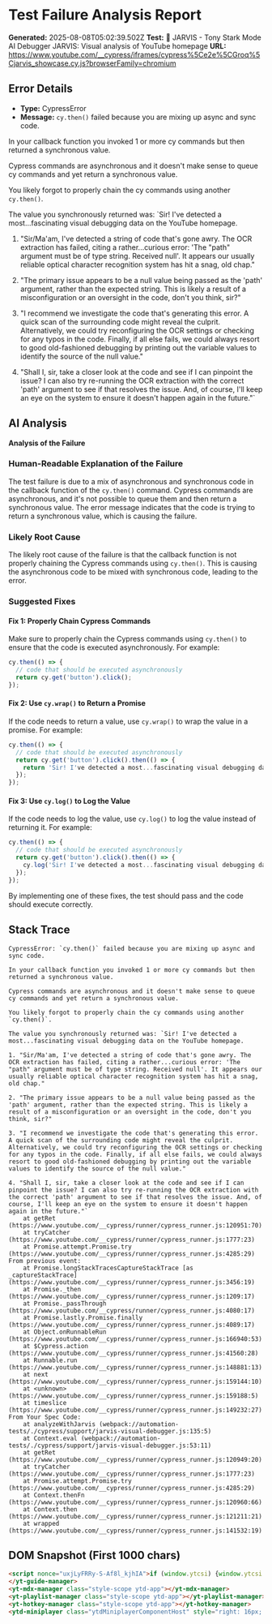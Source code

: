 
# Test Failure Analysis Report

**Generated:** 2025-08-08T05:02:39.502Z
**Test:** 🤖 JARVIS - Tony Stark Mode AI Debugger JARVIS: Visual analysis of YouTube homepage
**URL:** https://www.youtube.com/__cypress/iframes/cypress%5Ce2e%5CGroq%5Cjarvis_showcase.cy.js?browserFamily=chromium

## Error Details
- **Type:** CypressError
- **Message:** `cy.then()` failed because you are mixing up async and sync code.

In your callback function you invoked 1 or more cy commands but then returned a synchronous value.

Cypress commands are asynchronous and it doesn't make sense to queue cy commands and yet return a synchronous value.

You likely forgot to properly chain the cy commands using another `cy.then()`.

The value you synchronously returned was: `Sir! I've detected a most...fascinating visual debugging data on the YouTube homepage.

1. "Sir/Ma'am, I've detected a string of code that's gone awry. The OCR extraction has failed, citing a rather...curious error: 'The "path" argument must be of type string. Received null'. It appears our usually reliable optical character recognition system has hit a snag, old chap."

2. "The primary issue appears to be a null value being passed as the 'path' argument, rather than the expected string. This is likely a result of a misconfiguration or an oversight in the code, don't you think, sir?"

3. "I recommend we investigate the code that's generating this error. A quick scan of the surrounding code might reveal the culprit. Alternatively, we could try reconfiguring the OCR settings or checking for any typos in the code. Finally, if all else fails, we could always resort to good old-fashioned debugging by printing out the variable values to identify the source of the null value."

4. "Shall I, sir, take a closer look at the code and see if I can pinpoint the issue? I can also try re-running the OCR extraction with the correct 'path' argument to see if that resolves the issue. And, of course, I'll keep an eye on the system to ensure it doesn't happen again in the future."`

## AI Analysis
**Analysis of the Failure**

### Human-Readable Explanation of the Failure

The test failure is due to a mix of asynchronous and synchronous code in the callback function of the `cy.then()` command. Cypress commands are asynchronous, and it's not possible to queue them and then return a synchronous value. The error message indicates that the code is trying to return a synchronous value, which is causing the failure.

### Likely Root Cause

The likely root cause of the failure is that the callback function is not properly chaining the Cypress commands using `cy.then()`. This is causing the asynchronous code to be mixed with synchronous code, leading to the error.

### Suggested Fixes

#### Fix 1: Properly Chain Cypress Commands

Make sure to properly chain the Cypress commands using `cy.then()` to ensure that the code is executed asynchronously. For example:
```javascript
cy.then(() => {
  // code that should be executed asynchronously
  return cy.get('button').click();
});
```
#### Fix 2: Use `cy.wrap()` to Return a Promise

If the code needs to return a value, use `cy.wrap()` to wrap the value in a promise. For example:
```javascript
cy.then(() => {
  // code that should be executed asynchronously
  return cy.get('button').click().then(() => {
    return 'Sir! I've detected a most...fascinating visual debugging data on the YouTube homepage.';
  });
});
```
#### Fix 3: Use `cy.log()` to Log the Value

If the code needs to log the value, use `cy.log()` to log the value instead of returning it. For example:
```javascript
cy.then(() => {
  // code that should be executed asynchronously
  return cy.get('button').click().then(() => {
    cy.log('Sir! I've detected a most...fascinating visual debugging data on the YouTube homepage.');
  });
});
```
By implementing one of these fixes, the test should pass and the code should execute correctly.

## Stack Trace
```
CypressError: `cy.then()` failed because you are mixing up async and sync code.

In your callback function you invoked 1 or more cy commands but then returned a synchronous value.

Cypress commands are asynchronous and it doesn't make sense to queue cy commands and yet return a synchronous value.

You likely forgot to properly chain the cy commands using another `cy.then()`.

The value you synchronously returned was: `Sir! I've detected a most...fascinating visual debugging data on the YouTube homepage.

1. "Sir/Ma'am, I've detected a string of code that's gone awry. The OCR extraction has failed, citing a rather...curious error: 'The "path" argument must be of type string. Received null'. It appears our usually reliable optical character recognition system has hit a snag, old chap."

2. "The primary issue appears to be a null value being passed as the 'path' argument, rather than the expected string. This is likely a result of a misconfiguration or an oversight in the code, don't you think, sir?"

3. "I recommend we investigate the code that's generating this error. A quick scan of the surrounding code might reveal the culprit. Alternatively, we could try reconfiguring the OCR settings or checking for any typos in the code. Finally, if all else fails, we could always resort to good old-fashioned debugging by printing out the variable values to identify the source of the null value."

4. "Shall I, sir, take a closer look at the code and see if I can pinpoint the issue? I can also try re-running the OCR extraction with the correct 'path' argument to see if that resolves the issue. And, of course, I'll keep an eye on the system to ensure it doesn't happen again in the future."`
    at getRet (https://www.youtube.com/__cypress/runner/cypress_runner.js:120951:70)
    at tryCatcher (https://www.youtube.com/__cypress/runner/cypress_runner.js:1777:23)
    at Promise.attempt.Promise.try (https://www.youtube.com/__cypress/runner/cypress_runner.js:4285:29)
From previous event:
    at Promise.longStackTracesCaptureStackTrace [as _captureStackTrace] (https://www.youtube.com/__cypress/runner/cypress_runner.js:3456:19)
    at Promise._then (https://www.youtube.com/__cypress/runner/cypress_runner.js:1209:17)
    at Promise._passThrough (https://www.youtube.com/__cypress/runner/cypress_runner.js:4080:17)
    at Promise.lastly.Promise.finally (https://www.youtube.com/__cypress/runner/cypress_runner.js:4089:17)
    at Object.onRunnableRun (https://www.youtube.com/__cypress/runner/cypress_runner.js:166940:53)
    at $Cypress.action (https://www.youtube.com/__cypress/runner/cypress_runner.js:41560:28)
    at Runnable.run (https://www.youtube.com/__cypress/runner/cypress_runner.js:148881:13)
    at next (https://www.youtube.com/__cypress/runner/cypress_runner.js:159144:10)
    at <unknown> (https://www.youtube.com/__cypress/runner/cypress_runner.js:159188:5)
    at timeslice (https://www.youtube.com/__cypress/runner/cypress_runner.js:149232:27)
From Your Spec Code:
    at analyzeWithJarvis (webpack://automation-tests/./cypress/support/jarvis-visual-debugger.js:135:5)
    at Context.eval (webpack://automation-tests/./cypress/support/jarvis-visual-debugger.js:53:11)
    at getRet (https://www.youtube.com/__cypress/runner/cypress_runner.js:120949:20)
    at tryCatcher (https://www.youtube.com/__cypress/runner/cypress_runner.js:1777:23)
    at Promise.attempt.Promise.try (https://www.youtube.com/__cypress/runner/cypress_runner.js:4285:29)
    at Context.thenFn (https://www.youtube.com/__cypress/runner/cypress_runner.js:120960:66)
    at Context.then (https://www.youtube.com/__cypress/runner/cypress_runner.js:121211:21)
    at wrapped (https://www.youtube.com/__cypress/runner/cypress_runner.js:141532:19)
```

## DOM Snapshot (First 1000 chars)
```html
<script nonce="uxjLyFRRy-S-Af8l_kjhIA">if (window.ytcsi) {window.ytcsi.tick('bs', null, '');}</script><script nonce="uxjLyFRRy-S-Af8l_kjhIA">ytcfg.set('initialBodyClientWidth', document.body.clientWidth);</script><script nonce="uxjLyFRRy-S-Af8l_kjhIA">if (window.ytcsi) {window.ytcsi.tick('ai', null, '');}</script><ytd-app darker-dark-theme="" frosted-glass-exp="" mini-guide-visible=""><!--css-build:shady--><!--css_build_scope:ytd-app--><!--css_build_styles:video.youtube.src.web.polymer.shared.ui.styles.yt_base_styles.yt.base.styles.css.js--><yt-guide-manager id="guide-service" class="style-scope ytd-app">
</yt-guide-manager>
<yt-mdx-manager class="style-scope ytd-app"></yt-mdx-manager>
<yt-playlist-manager class="style-scope ytd-app"></yt-playlist-manager>
<yt-hotkey-manager class="style-scope ytd-app"></yt-hotkey-manager>
<ytd-miniplayer class="ytdMiniplayerComponentHost" style="right: 16px; bottom: 16px; width: 400px; height: 301px;"><div class="ytdMiniplayerComponentContent"><yt-dra...
```
